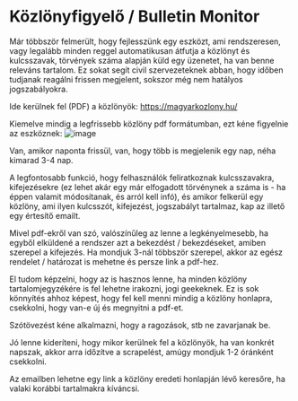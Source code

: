 # Közlönyfigyelő / Bulletin Monitor

Már többször felmerült, hogy fejlesszünk egy eszközt, ami rendszeresen, vagy legalább minden reggel automatikusan átfutja a közlönyt és kulcsszavak, törvények száma alapján küld egy üzenetet, ha van benne releváns tartalom. Ez sokat segít civil szervezeteknek abban, hogy időben tudjanak reagálni frissen megjelent, sokszor még nem hatályos jogszabályokra.

Ide kerülnek fel (PDF) a közlönyök:
https://magyarkozlony.hu/

Kiemelve mindig a legfrissebb közlöny pdf formátumban, ezt kéne figyelnie az eszköznek:
![image](https://user-images.githubusercontent.com/25430950/232760741-b13f5c7b-498a-4f96-85b8-1c9b9075211d.png)

Van, amikor naponta frissül, van, hogy több is megjelenik egy nap, néha kimarad 3-4 nap.

A legfontosabb funkció, hogy felhasználók feliratkoznak kulcsszavakra, kifejezésekre (ez lehet akár egy már elfogadott törvénynek a száma is - ha éppen valamit módosítanak, és arról kell infó), és amikor felkerül egy közlöny, ami ilyen kulcsszót, kifejezést, jogszabályt tartalmaz, kap az illető egy értesítő emailt. 

Mivel pdf-ekről van szó, valószínűleg az lenne a legkényelmesebb, ha egyből elküldené a rendszer azt a bekezdést / bekezdéseket, amiben szerepel a kifejezés. Ha mondjuk 3-nál többször szerepel, akkor az egész rendelet / határozat is mehetne és persze link a pdf-hez.

El tudom képzelni, hogy az is hasznos lenne, ha minden közlöny tartalomjegyzékére is fel lehetne irakozni, jogi geekeknek. Ez is sok könnyítés ahhoz képest, hogy fel kell menni mindig a közlöny honlapra, csekkolni, hogy van-e új és megnyitni a pdf-et.

Szótövezést kéne alkalmazni, hogy a ragozások, stb ne zavarjanak be.

Jó lenne kideríteni, hogy mikor kerülnek fel a közlönyök, ha van konkrét napszak, akkor arra időzítve a scrapelést, amúgy mondjuk 1-2 óránként csekkolni.

Az emailben lehetne egy link a közlöny eredeti honlapján lévő keresőre, ha valaki korábbi tartalmakra kíváncsi.



